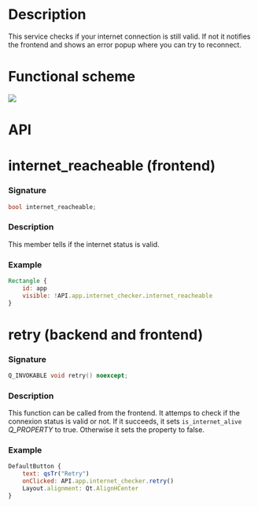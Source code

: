 # Description

This service checks if your internet connection is still valid. If not it notifies the frontend and shows an error popup where you can try to reconnect.

# Functional scheme

![](https://i.ibb.co/jfHk5JX/internet-check-service.png)

# API

# internet_reacheable (frontend)

### Signature
```cpp
bool internet_reacheable;
```

### Description
This member tells if the internet status is valid.

### Example
```qml
Rectangle {
    id: app
    visible: !API.app.internet_checker.internet_reacheable
}
```


# retry (backend and frontend)

### Signature
```cpp
Q_INVOKABLE void retry() noexcept;
```

### Description
This function can be called from the frontend. It attemps to check if the connexion status is valid or not. If it succeeds, it sets `is_internet_alive` *Q_PROPERTY* to true. Otherwise it sets the property to false.

### Example
```qml
DefaultButton {
    text: qsTr("Retry")
    onClicked: API.app.internet_checker.retry()
    Layout.alignment: Qt.AlignHCenter
}
```